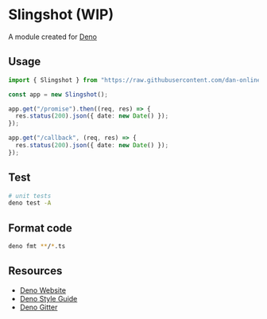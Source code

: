 # Slingshot (WIP)

A module created for [Deno](https://deno.land)

## Usage

```typescript
import { Slingshot } from "https://raw.githubusercontent.com/dan-online/slingshot/mod.ts";

const app = new Slingshot();

app.get("/promise").then((req, res) => {
  res.status(200).json({ date: new Date() });
});

app.get("/callback", (req, res) => {
  res.status(200).json({ date: new Date() });
});
```

## Test

```bash
# unit tests
deno test -A
```

## Format code

```bash
deno fmt **/*.ts
```

## Resources

- [Deno Website](https://deno.land)
- [Deno Style Guide](https://deno.land/std/style_guide.md)
- [Deno Gitter](https://gitter.im/denolife/Lobby)
